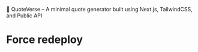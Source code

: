 📜 QuoteVerse – A minimal quote generator built using Next.js, TailwindCSS, and Public API
# Force redeploy
